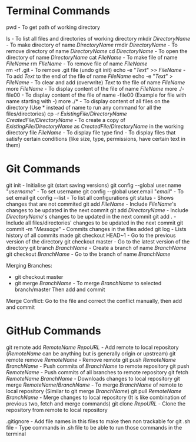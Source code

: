 # Terminal Commands
pwd - To get path of working directory

ls - To list all files and directories of working directory
mkdir _DirectoryName_ - To make directory of name _DirectoryName_
rmdir _DirectoryName_ - To remove directory of name _DirectoryName_
cd _DirectoryName_ - To open the directory of name _DirectoryName_
cat _FIleName_ - To make file of name _FileName_
rm _FIleName_ - To remove file of name _FileName_\
rm -rf .git - To remove .git file (undo git init)
echo -e "_Text_" >> _FileName_ - To add _Text_ to the end of the file of name _FileName_
echo -e "_Text_" > _FileName_ - To clear and add (overwrite) _Text_ to the file of name _FileName_
more _FileName_ - To display content of the file of name _FileName_
more ./-file00 - To display content of the file of name -file00 (Example for file with name starting with -)
more ./* - To display content of all files on the directory (Use * instead of name to run any command for all the files/directories)
cp -r _ExistingFile/DirectoryName_ _CreatedFile/DirectoryName_ - To create a copy of _ExistingFile/DirectoryName_ as _CreatedFile/DirectoryName_ in the working directory
file _FileName_ - To display file type
find <Parameters> - To display files that satisfy certain conditions (like size, type, permissions, have certain text in them)

# Git Commands
git init - Initialise git (start saving versions)
git config --global user.name "_username_" - To set username
git config --global user.email "_email_" - To set email
git config --list - To list all configurations
git status - Shows changes that are not commited
git add _FileName_ - Include _FileName_'s changes to be updated in the next commit
git add _DirectoryName_ - Include _DirectoryName_'s changes to be updated in the next commit
git add . - Include all files/directories' changes to be updated in the next commit
git commit -m "_Message_" - Commits changes in the files added
git log - Lists history of all commits made
git checkout HEAD~1 - Go to the previous version of the directory
git checkout master - Go to the latest version of the directory
git branch _BranchName_ - Create a branch of name _BranchName_
git checkout _BranchName_ - Go to the branch of name _BranchName_

Merging Branches:
* git checkout master
* git merge _BranchName_ - To merge _BranchName_ to selected branch/master
Then add and commit

Merge Conflict:
Go to the file and correct the conflict manually, then add and commit

# GitHub Commands
git remote add _RemoteName_ _RepoURL_ - Add remote to local repository (_RemoteName_ can be anything but is generally origin or upstream)
git remote remove _RemoteName_ -  Remove remote
git push _RemoteName_ _BranchName_ - Push commits of _BranchName_ to remote repository
git push _RemoteName_ - Push commits of all branches to remote repository
git fetch _RemoteName_ _BranchName_ - Downloads changes to local repository
git merge _RemoteName_/_BranchName_ - To merge _BranchName_ of remote to local repository (Similar to git merge _BranchName_)
git pull _RemoteName_ _BranchName_ - Merge changes to local repository (It is like combination of previous two, fetch and merge commands)
git clone _RepoURL_ - Clone the repository from remote to local repository

.gitignore - Add file names in this files to make then non trackable for git
<fileName>.sh file - Type commands in <fileName>.sh file to be able to run those commands in the terminal
